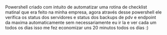 Powershell criado com intuito de automatizar uma rotina de checklist matinal que era feito na minha empresa, agora através desse powershell ele verifica os status dos servidores e status dos backups de pdv e endpoint da maxima automaticamente sem necessariamente eu ir la e ver cada um todos os dias isso me fez economizar uns 20 minutos todos os dias :)
